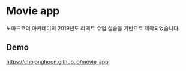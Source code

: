 # Movie app

노마드코더 아카데미의 2019년도 리액트 수업 실습을 기반으로 제작되었습니다.

## Demo

<https://chojonghoon.github.io/movie_app>
